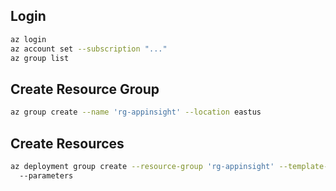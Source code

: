 ## Login
```bash
az login
az account set --subscription "..."
az group list
```

## Create Resource Group
```bash
az group create --name 'rg-appinsight' --location eastus
```

## Create Resources

```bash
az deployment group create --resource-group 'rg-appinsight' --template-file main.bicep `
  --parameters 
 ```